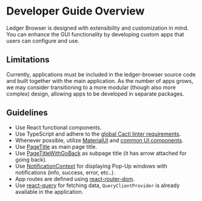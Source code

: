 # Developer Guide Overview

Ledger Browser is designed with extensibility and customization in mind. You can enhance the GUI functionality by developing custom apps that users can configure and use.

## Limitations

Currently, applications must be included in the ledger-browser source code and built together with the main application. As the number of apps grows, we may consider transitioning to a more modular (though also more complex) design, allowing apps to be developed in separate packages.

## Guidelines

- Use React functional components.
- Use TypeScript and adhere to the [global Cacti linter requirements](../../../../.eslintrc.js).
- Whenever possible, utilize [MaterialUI](https://mui.com/) and [common UI components](../../../../packages/cacti-ledger-browser/src/main/typescript/components/ui).
- Use [PageTitle](../../../../packages/cacti-ledger-browser/src/main/typescript/components/ui/PageTitle.tsx) as main page title.
- Use [PageTitleWithGoBack](../../../../packages/cacti-ledger-browser/src/main/typescript/components/ui/PageTitleWithGoBack.tsx) as subpage title (it has arrow attached for going back).
- Use [NotificationContext](../../../../packages/cacti-ledger-browser/src/main/typescript/common/context/NotificationContext.tsx) for displaying Pop-Up windows with notifications (info, success, error, etc..).
- App routes are defined using [react-router-dom](https://reactrouter.com/en/main).
- Use [react-query](https://tanstack.com/query/v3) for fetching data, `QueryClientProvider` is already available in the application.
